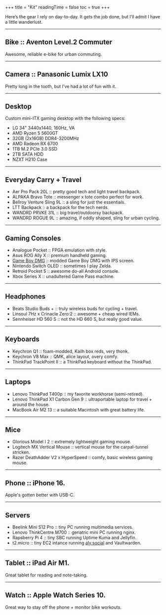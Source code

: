 +++
title = "Kit"
readingTime = false
toc = true
+++

Here’s the gear I rely on day-to-day. It gets the job done, but I'll admit I have a little wanderlust.

---

## Bike :: Aventon Level.2 Commuter

Awesome, reliable e-bike for urban commuting.

---

## Camera :: Panasonic Lumix LX10

Pretty long in the tooth, but I've had a lot of fun with it.

---

## Desktop

Custom mini-ITX gaming desktop with the following specs:

- LG 34" 3440x1440, 160Hz, VA
- AMD Ryzen 5 5600GT
- 32GB (2x16GB) DDR4-3200MHz
- AMD Radeon RX 6700
- 1TB M.2 PCIe 3.0 SSD
- 2TB SATA HDD
- NZXT H210 Case

---

## Everyday Carry + Travel

- Aer Pro Pack 20L :: pretty good tech and light travel backpack.
- ALPAKA Bravo Tote :: messenger x tote combo perfect for work.
- Bellroy Venture Sling 9L :: a sling for just the essentials.
- LTT Backpack :: a backpack for the tech nerds.
- WANDRD PRVKE 31L :: big travel/outdoorsy backpack.
- WANDRD ROGUE 9L :: amazing, if oddly shaped, sling for urban cycling.

---

## Gaming Consoles

- Analogue Pocket :: FPGA emulation with style.
- Asus ROG Ally X :: premium handheld gaming.
- [Game Boy DMG](blog/2022-08-26-my_gameboy_dmg/) :: modded Game Boy DMG with IPS screen.
- Nintendo Switch OLED :: sometimes I play Zelda.
- Retroid Pocket 5 :: awesome do-all Android console.
- Xbox Series X :: unadultered Game Pass machine.

---

## Headphones

- Beats Studio Buds + :: truly wireless buds for cycling + travel.
- Linsoul 7Hz x Crinacle Zero:2 :: awesome + cheap wired IEMs.
- Sennheiser HD 560 S :: not the HD 660 S, but really good value.

---

## Keyboards

- Keychron Q1 :: foam-modded, Kailh box reds, very thonk.
- Keychron V8 Max :: QMK, alice layout, overy comfy.
- ThinkPad TrackPoint II :: a ThinkPad keyboard without the ThinkPad.

---

## Laptops

- Lenovo ThinkPad T400p :: my favorite workhorse (semi-retired).
- Lenovo ThinkPad X1 Carbon Gen 9 :: ultraportable laptop for travel + around the house.
- MacBook Air M2 13 :: a suitable Macintosh with great battery life.

---

## Mice

- Glorious Model I 2 :: extremely lightweight gaming mouse.
- Logitech MX Vertical Mouse :: vertical mouse for the carpal-tunnel stricken.
- Razer DeathAdder V2 x HyperSpeed :: comfy, basic wireless gaming mouse.

---

## Phone :: iPhone 16.

Apple's gotten better with USB-C.

---

## Servers

- Beelink Mini S12 Pro :: tiny PC running multimedia services.
- Lenovo ThinkCentre M700 :: geriatric mini PC running nginx.
- Rapsberry Pi 4 :: tiny SBC running Uptime Kuma and Jellyfin.
- t2.micro :: tiny EC2 intance running [aly.social](https://aly.social) and Vaultwarden.

---

## Tablet :: iPad Air M1.

Great tablet for reading and note-taking.

---

## Watch :: Apple Watch Series 10.

Great way to stay off the phone + monitor bike workouts.
